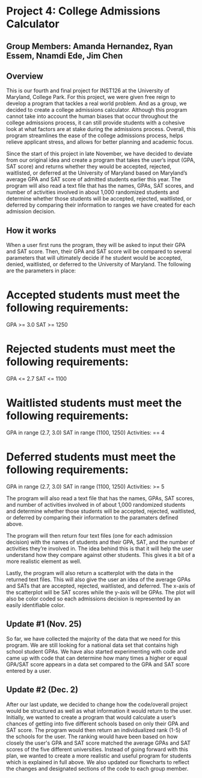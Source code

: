 # Project 4: College Admissions Calculator
## Group Members: Amanda Hernandez, Ryan Essem, Nnamdi Ede, Jim Chen
## Overview

This is our fourth and final project for INST126 at the University of Maryland, College Park. For this project, we were given free reign to develop a program that tackles a real world problem. And as a group, we decided to create a college admissions calculator. Although this program cannot take into account the human biases that occur throughout the college admissions process, it can still provide students with a cohesive look at what factors are at stake during the admissions process. Overall, this program streamlines the ease of the college admissions process, helps relieve applicant stress, and allows for better planning and academic focus. 

Since the start of this project in late November, we have decided to deviate from our original idea and create a program that takes the user’s input (GPA, SAT score) and returns whether they would be accepted, rejected, waitlisted, or deferred at the University of Maryland based on Maryland’s average GPA and SAT score of admitted students earlier this year. The program will also read a text file that has the names, GPAs, SAT scores, and number of activities involved in about 1,000 randomized students and determine whether those students will be accepted, rejected, waitlisted, or deferred by comparing their information to ranges we have created for each admission decision.

## How it works

When a user first runs the program, they will be asked to input their GPA and SAT score. Then, their GPA and SAT score will be compared to several parameters that will ultimately decide if he student would be accepted, denied, waitlisted, or deferred to the University of Maryland. The following are the parameters in place: 

# Accepted students must meet the following requirements: 
GPA >= 3.0
SAT >= 1250

# Rejected students must meet the following requirements:
GPA <= 2.7
SAT <= 1100

# Waitlisted students must meet the following requirements: 
GPA in range (2.7, 3.0)
SAT in range (1100, 1250)
Activities: == 4

# Deferred students must meet the following requirements:
GPA in range (2.7, 3.0)
SAT in range (1100, 1250)
Activities: >= 5

The program will also read a text file that has the names, GPAs, SAT scores, and number of activities involved in of about 1,000 randomized students and determine whether those students will be accepted, rejected, waitlisted, or deferred by comparing their information to the paramaters defined above. 

The program will then return four text files (one for each admission decision) with the names of students and their GPA, SAT, and the number of activities they’re involved in. The idea behind this is that it will help the user understand how they compare against other students. This gives it a bit of a more realistic element as well.

Lastly, the program will also return a scatterplot with the data in the returned text files. This will also give the user an idea of the average GPAs and SATs that are accepted, rejected, waitlisted, and deferred. The x-axis of the scatterplot will be SAT scores while the y-axis will be GPAs. The plot will also be color coded so each admissions decision is represented by an easily identifiable color. 

## Update #1 (Nov. 25)

So far, we have collected the majority of the data that we need for this program. We are still looking for a national data set that contains high school student GPAs. We have also started experimenting with code and came up with code that can determine how many times a higher or equal GPA/SAT score appears in a data set compared to the GPA and SAT score entered by a user.

## Update #2 (Dec. 2)

After our last update, we decided to change how the code/overall project would be structured as well as what information it would return to the user. Initially, we wanted to create a program that would calculate a user’s chances of getting into five different schools based on only their GPA and SAT score. The program would then return an individualized rank (1-5) of the schools for the user. The ranking would have been based on how closely the user's GPA and SAT score matched the average GPAs and SAT scores of the five different universities. Instead of going forward with this plan, we wanted to create a more realistic and useful program for students which is explained in full above. We also updated our flowcharts to reflect the changes and designated sections of the code to each group member. 
